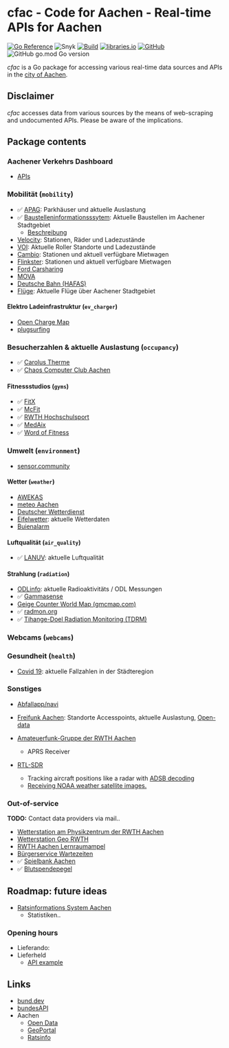 # cfac - Code for Aachen - Real-time APIs for Aachen

[![Go Reference](https://pkg.go.dev/badge/github.com/stv0g/cfac.svg)](https://pkg.go.dev/github.com/stv0g/cfac)
![Snyk](https://img.shields.io/snyk/vulnerabilities/github/stv0g/cfac)
[![Build](https://img.shields.io/github/checks-status/stv0g/cfac/master)](https://github.com/stv0g/cfac/actions)
[![libraries.io](https://img.shields.io/librariesio/release/stv0g/cfac)](https://libraries.io/github/stv0g/cfac)
[![GitHub](https://img.shields.io/github/license/stv0g/cfac)](https://github.com/stv0g/cfac/blob/master/LICENSE)
![GitHub go.mod Go version](https://img.shields.io/github/go-mod/go-version/stv0g/cfac)

_cfac_ is a Go package for accessing various real-time data sources and APIs in the [city of Aachen](https://aachen.de/).

## Disclaimer

_cfac_ accesses data from various sources by the means of web-scraping and undocumented APIs. Please be aware of the implications.

## Package contents

### Aachener Verkehrs Dashboard

- [APIs](VerkehrsDashboard.md)

### Mobilität (`mobility`)

- ✅ [APAG](https://www.apag.de/): Parkhäuser und aktuelle Auslastung
- ✅ [Baustelleninformationsssytem](https://bsis.aachen.de/): Aktuelle Baustellen im Aachener Stadtgebiet
  - [Beschreibung](http://aachen.de/DE/stadt_buerger/verkehr_strasse/strassenplanung_bau/bsis/index.html)
- [Velocity](https://www.velocity-aachen.de/): Stationen, Räder und Ladezustände
- [VOI](https://www.voiscooters.com/de/): Aktuelle Roller Standorte und Ladezustände
- [Cambio](https://www.cambio-carsharing.de/?cms_knschluessel=HOME&cms_Feurocode=AAC): Stationen und aktuell verfügbare Mietwagen
- [Flinkster](https://www.flinkster.de/): Stationen und aktuell verfügbare Mietwagen
- [Ford Carsharing](https://www.ford-carsharing.de/de/standorte?p=1)
- [MOVA](https://mova.aseag.de/)
- [Deutsche Bahn (HAFAS)](https://github.com/public-transport/hafas-client/blob/master/readme.md#background)
- [Flüge](https://de.flightaware.com/live/airport/EDKA): Aktuelle Flüge über Aachener Stadtgebiet

#### Elektro Ladeinfrastruktur (`ev_charger`)

- [Open Charge Map](https://openchargemap.org/site)
- [plugsurfing](https://www.plugsurfing.com/map?location=Aachen,%20Germany&lang=en)

### Besucherzahlen & aktuelle Auslastung (`occupancy`)

- ✅ [Carolus Therme](https://www.carolus-thermen.de/en/thermalbath/#occupation)
- ✅ [Chaos Computer Club Aachen](https://wiki.aachen.ccc.de/doku.php?id=projekte:clubstatus)

#### Fitnessstudios (`gyms`)

- ✅ [FitX](https://www.fitx.de/fitnessstudios/aachen-europaplatz)
- ✅ [McFit](https://www.mcfit.com/de/fitnessstudios/studiosuche/studiodetails/studio/aachen/)
- ✅ [RWTH Hochschulsport](https://buchung.hsz.rwth-aachen.de/angebote/aktueller_zeitraum/_Auslastung.html)
- ✅ [MedAix](https://www.medaix.de/standorte/aachen-elisengalerie)
- ✅ [Word of Fitness](http://besucher.wof-fitness.de/)

### Umwelt (`environment`)

- [sensor.community](https://sensor.community)

#### Wetter (`weather`)

- [AWEKAS](https://www.awekas.at/)
- [meteo Aachen](https://meteoaachen.de/)
- [Deutscher Wetterdienst](https://www.dwd.de/DE/wetter/wetterundklima_vorort/nordrhein-westfalen/aachen/_node.html)
- [Eifelwetter](https://www.eifelwetter.de/): aktuelle Wetterdaten
- [Buienalarm](https://buienalarm.nl)

#### Luftqualität (`air_quality`)

- ✅ [LANUV](https://www.lanuv.nrw.de/umwelt/luft/immissionen/aktuelle-luftqualitaet): aktuelle Luftqualität

#### Strahlung (`radiation`)

- [ODLinfo](https://odlinfo.bfs.de/DE/aktuelles/messstelle/053130003.html): aktuelle Radioaktivitäts / ODL Messungen
- ✅ [Gammasense](https://gammasense.org/map/)
- [Geige Counter World Map (gmcmap.com)](https://www.gmcmap.com/)
- ✅ [radmon.org](https://radmon.org/index.php)
- ✅ [Tihange-Doel Radiation Monitoring (TDRM)](https://tdrm.fiff.de/)

### Webcams (`webcams`)

### Gesundheit (`health`)

- [Covid 19](https://offenedaten.aachen.de/dataset/aktuelle-lage-zum-corona-virus): aktuelle Fallzahlen in der Städteregion

### Sonstiges

- [Abfallapp/navi](https://abfallnavi.de/aachen/)
- [Freifunk Aachen](https://map.aachen.freifunk.net/): Standorte Accesspoints, aktuelle Auslastung, [Open-data](https://data.aachen.freifunk.net)
- [Amateuerfunk-Gruppe der RWTH Aachen](https://www.afu.rwth-aachen.de/)
  - APRS Receiver

- [RTL-SDR](https://www.rtl-sdr.com/about-rtl-sdr/)
  - Tracking aircraft positions like a radar with [ADSB decoding](https://www.rtl-sdr.com/adsb-aircraft-radar-with-rtl-sdr/)
  - [Receiving NOAA weather satellite images.](https://www.rtl-sdr.com/rtl-sdr-tutorial-receiving-noaa-weather-satellite-images/)

### Out-of-service

**TODO:** Contact data providers via mail..

- [Wetterstation am Physikzentrum der RWTH Aachen](https://wetterstation.physik.rwth-aachen.de/)
- [Wetterstation Geo RWTH](https://www.klimageo.rwth-aachen.de/cms/Klimageo/Das-Lehr-und-Forschungsgebiet/Ausstattung/~pcdx/Wetterstationen/)
- [RWTH Aachen Lernraumampel](https://blog.rwth-aachen.de/lehre/2017/07/28/die-lernraumampel-ist-da/)
- [Bürgerservice Wartezeiten](https://serviceportal.aachen.de/wartezeiten)
- ✅ [Spielbank Aachen](https://www.spielbank-aachen.de)
- ✅ [Blutspendepegel](https://www.ukaachen.de/kliniken-institute/transfusionsmedizin-blutspendedienst/blutspendedienst/blutspendepegel/spendepegel/2021-08)

## Roadmap: future ideas

- [Ratsinformations System Aachen](https://ratsinfo.aachen.de/bi/oparl/1.0/bodies.asp?id=1)
  - Statistiken..

### Opening hours

- Lieferando:
- Lieferheld
  - [API example](https://github.com/kenodressel/lieferheld-api/blob/master/info-api.js)

## Links

- [bund.dev](https://bund.dev)
- [bundesAPI](https://github.com/bundesAPI)
- Aachen
  - [Open Data](https://offenedaten.aachen.de)
  - [GeoPortal](https://geoportal.aachen.de)
  - [Ratsinfo](http://ratsinfo.aachen.de/bi/allris.net.asp)
